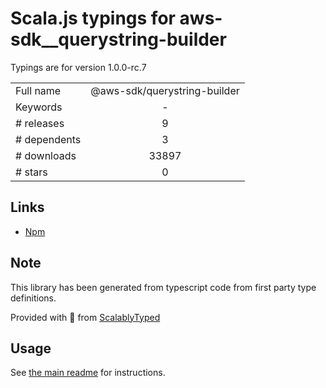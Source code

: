 
# Scala.js typings for aws-sdk__querystring-builder

Typings are for version 1.0.0-rc.7



|                    |                 |
| ------------------ | :-------------: |
| Full name          | @aws-sdk/querystring-builder |
| Keywords           | - |
| # releases         | 9 |
| # dependents       | 3 |
| # downloads        | 33897 |
| # stars            | 0 |

## Links
- [Npm](https://www.npmjs.com/package/%40aws-sdk%2Fquerystring-builder)
    


## Note
This library has been generated from typescript code from first party type definitions.

Provided with :purple_heart: from [ScalablyTyped](https://github.com/oyvindberg/ScalablyTyped)

## Usage
See [the main readme](../../readme.md) for instructions.


